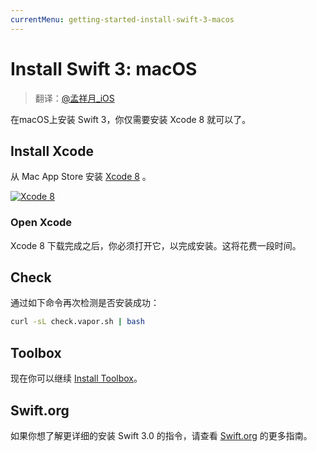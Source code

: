 ```yaml
---
currentMenu: getting-started-install-swift-3-macos
---
```


# Install Swift 3: macOS

> 翻译：[@孟祥月_iOS](http://weibo.com/u/1750643861)

在macOS上安装 Swift 3，你仅需要安装 Xcode 8 就可以了。

## Install Xcode

从 Mac App Store 安装 [Xcode 8](https://itunes.apple.com/us/app/xcode/id497799835?mt=12) 。

[![Xcode 8](https://cloud.githubusercontent.com/assets/1342803/18537674/2ddd8e9c-7ad5-11e6-9bc2-7155d57d20ec.png)](https://itunes.apple.com/us/app/xcode/id497799835?mt=12)

### Open Xcode

Xcode 8 下载完成之后，你必须打开它，以完成安装。这将花费一段时间。

## Check

通过如下命令再次检测是否安装成功：

```sh
curl -sL check.vapor.sh | bash
```

## Toolbox

现在你可以继续 [Install Toolbox](install-toolbox.md)。

## Swift.org

如果你想了解更详细的安装 Swift 3.0 的指令，请查看 [Swift.org](https://swift.org) 的更多指南。
